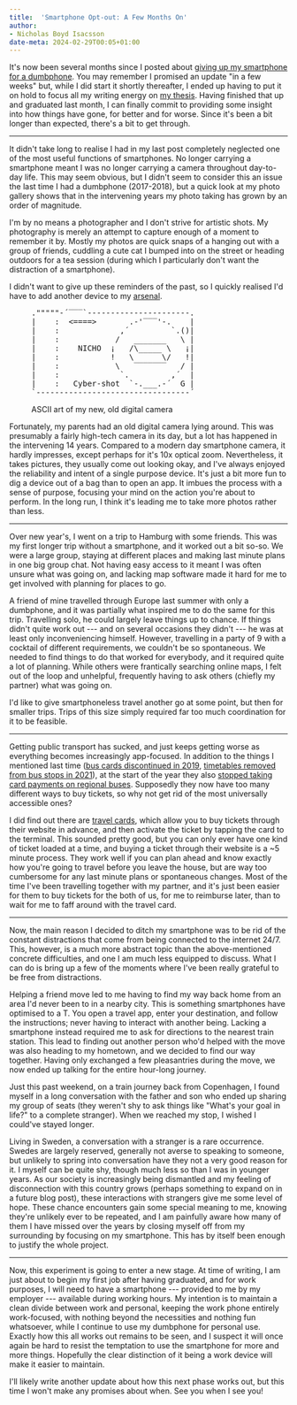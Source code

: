 ```yaml
---
title:  'Smartphone Opt-out: A Few Months On'
author:
- Nicholas Boyd Isacsson
date-meta: 2024-02-29T00:05+01:00
---
```


It's now been several months since I posted about [giving up my smartphone for a dumbphone](2023-09-01-opting-out-of-the-smartphone).
You may remember I promised an update "in a few weeks" but, while I did start it shortly thereafter, I ended up having to put it on hold to focus all my writing energy on [my thesis](http://lup.lub.lu.se/student-papers/record/9147069).
Having finished that up and graduated last month, I can finally commit to providing some insight into how things have gone, for better and for worse.
Since it's been a bit longer than expected, there's a bit to get through.

---

It didn't take long to realise I had in my last post completely neglected one of the most useful functions of smartphones.
No longer carrying a smartphone meant I was no longer carrying a camera throughout day-to-day life.
This may seem obvious, but I didn't seem to consider this an issue the last time I had a dumbphone (2017-2018), but a quick look at my photo gallery shows that in the intervening years my photo taking has grown by an order of magnitude.

I'm by no means a photographer and I don't strive for artistic shots.
My photography is merely an attempt to capture enough of a moment to remember it by.
Mostly my photos are quick snaps of a hanging out with a group of friends, cuddling a cute cat I bumped into on the street or heading outdoors for a tea session (during which I particularly don't want the distraction of a smartphone).

I didn't want to give up these reminders of the past, so I quickly realised I'd have to add another device to my [arsenal](2023-09-01-opting-out-of-the-smartphone#devices).

<figure aria-label="ASCII art of my new, old digital camera">
<pre role="img" style="overflow-x: auto;">
."""""-´‾‾‾`----------------------.
|    :  <====>       .-'‾‾‾'-.    |
|    :             ,´         `.()|
|    :            /   _______   \ |
|    :    NICHO  ¡   /\_____ \   ¡|
|    :           !   \      \/   !|
|    :            \   ‾‾‾‾‾‾‾   / |
|    :             `.         ,´  |
|    :   Cyber-shot  `-.___.-´  G |
`---------------------------------´
</pre>
<figcaption aria-hidden="true">ASCII art of my new, old digital camera</figcaption>
</figure>

Fortunately, my parents had an old digital camera lying around.
This was presumably a fairly high-tech camera in its day, but a lot has happened in the intervening 14 years.
Compared to a modern day smartphone camera, it hardly impresses, except perhaps for it's 10x optical zoom.
Nevertheless, it takes pictures, they usually come out looking okay, and I've always enjoyed the reliability and intent of a single purpose device.
It's just a bit more fun to dig a device out of a bag than to open an app.
It imbues the process with a sense of purpose, focusing your mind on the action you're about to perform.
In the long run, I think it's leading me to take more photos rather than less.

---

Over new year's, I went on a trip to Hamburg with some friends.
This was my first longer trip without a smartphone, and it worked out a bit so-so.
We were a large group, staying at different places and making last minute plans in one big group chat.
Not having easy access to it meant I was often unsure what was going on, and lacking map software made it hard for me to get involved with planning for places to go.

A friend of mine travelled through Europe last summer with only a dumbphone, and it was partially what inspired me to do the same for this trip.
Travelling solo, he could largely leave things up to chance.
If things didn't quite work out --- and on several occasions they didn't --- he was at least only inconveniencing himself.
However, travelling in a party of 9 with a cocktail of different requirements, we couldn't be so spontaneous.
We needed to find things to do that worked for everybody, and it required quite a lot of planning.
While others were frantically searching online maps, I felt out of the loop and unhelpful, frequently having to ask others (chiefly my partner) what was going on.

I'd like to give smartphoneless travel another go at some point, but then for smaller trips.
Trips of this size simply required far too much coordination for it to be feasible.

---

Getting public transport has sucked, and just keeps getting worse as everything becomes increasingly app-focused.
In addition to the things I mentioned last time ([bus cards discontinued in 2019](https://www.svt.se/nyheter/lokalt/skane/jojo-korten-forsvinner), [timetables removed from bus stops in 2021](https://www.mynewsdesk.com/se/skanetrafiken/pressreleases/13-december-ny-tidtabell-paa-skaanetrafiken-3057811#:~:text=Nytt%20f%C3%B6r%20i%20%C3%A5r%20%C3%A4r,p%C3%A5%20v%C3%A5ra%20bussh%C3%A5llplatser)), at the start of the year they also [stopped taking card payments on regional buses](https://www.skanetrafiken.se/nyhetsarkiv/biljettforsaljning-pa-regionbussarna-upphor-vid-arsskiftet).
Supposedly they now have too many different ways to buy tickets, so why not get rid of the most universally accessible ones?

I did find out there are [travel cards](https://www.skanetrafiken.se/aktuellt/res-med-reskort), which allow you to buy tickets through their website in advance, and then activate the ticket by tapping the card to the terminal.
This sounded pretty good, but you can only ever have one kind of ticket loaded at a time, and buying a ticket through their website is a ~5 minute process.
They work well if you can plan ahead and know exactly how you're going to travel before you leave the house, but are way too cumbersome for any last minute plans or spontaneous changes.
Most of the time I've been travelling together with my partner, and it's just been easier for them to buy tickets for the both of us, for me to reimburse later, than to wait for me to faff around with the travel card.

---

Now, the main reason I decided to ditch my smartphone was to be rid of the constant distractions that come from being connected to the internet 24/7.
This, however, is a much more abstract topic than the above-mentioned concrete difficulties, and one I am much less equipped to discuss.
What I can do is bring up a few of the moments where I've been really grateful to be free from distractions.

Helping a friend move led to me having to find my way back home from an area I'd never been to in a nearby city.
This is something smartphones have optimised to a T.
You open a travel app, enter your destination, and follow the instructions; never having to interact with another being.
Lacking a smartphone instead required me to ask for directions to the nearest train station.
This lead to finding out another person who'd helped with the move was also heading to my hometown, and we decided to find our way together.
Having only exchanged a few pleasantries during the move, we now ended up talking for the entire hour-long journey.

Just this past weekend, on a train journey back from Copenhagen, I found myself in a long conversation with the father and son who ended up sharing my group of seats (they weren't shy to ask things like "What's your goal in life?" to a complete stranger).
When we reached my stop, I wished I could've stayed longer.

Living in Sweden, a conversation with a stranger is a rare occurrence.
Swedes are largely reserved, generally not averse to speaking to someone, but unlikely to spring into conversation have they not a very good reason for it.
I myself can be quite shy, though much less so than I was in younger years.
As our society is increasingly being dismantled and my feeling of disconnection with this country grows (perhaps something to expand on in a future blog post), these interactions with strangers give me some level of hope.
These chance encounters gain some special meaning to me, knowing they're unlikely ever to be repeated, and I am painfully aware how many of them I have missed over the years by closing myself off from my surrounding by focusing on my smartphone.
This has by itself been enough to justify the whole project.

---

Now, this experiment is going to enter a new stage.
At time of writing, I am just about to begin my first job after having graduated, and for work purposes, I will need to have a smartphone --- provided to me by my employer --- available during working hours.
My intention is to maintain a clean divide between work and personal, keeping the work phone entirely work-focused, with nothing beyond the necessities and nothing fun whatsoever, while I continue to use my dumbphone for personal use.
Exactly how this all works out remains to be seen, and I suspect it will once again be hard to resist the temptation to use the smartphone for more and more things.
Hopefully the clear distinction of it being a work device will make it easier to maintain.

I'll likely write another update about how this next phase works out, but this time I won't make any promises about when.
See you when I see you!

